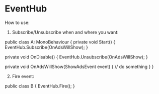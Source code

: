 # EventHub

How to use:

1. Subscribe/Unsubscribe when and where you want:

public class A: MonoBehaviour {
  private void Start() {
       EventHub.Subscribe<ShowAdsEvent>(OnAdsWillShow);
  }

  private void OnDisable() {
       EventHub.Unsubscribe<ShowAdsEvent>(OnAdsWillShow);
  }

  private void OnAdsWillShow(ShowAdsEvent event) { 
      // do something
  }
}

2. Fire event:

public class B {
  EventHub.Fire<ShowAdsEvent>();
}
